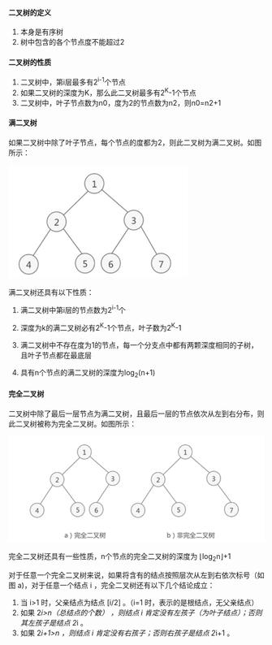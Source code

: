 #### 二叉树的定义

1. 本身是有序树
2. 树中包含的各个节点度不能超过2

#### 二叉树的性质

1. 二叉树中，第i层最多有2<sup>i-1</sup>个节点
2.  如果二叉树的深度为K，那么此二叉树最多有2<sup>K</sup>-1个节点
3. 二叉树中，叶子节点数为n0，度为2的节点数为n2，则n0=n2+1

#### 满二叉树

如果二叉树中除了叶子节点，每个节点的度都为2，则此二叉树为满二叉树。如图所示：

<img src="pic\Full binary tree.png" style="zoom: 67%;" />

满二叉树还具有以下性质：

1. 满二叉树中第i层的节点数为2<sup>i-1</sup>个

2. 深度为k的满二叉树必有2<sup>K</sup>-1个节点，叶子数为2<sup>K</sup>-1

3. 满二叉树中不存在度为1的节点，每一个分支点中都有两颗深度相同的子树，且叶子节点都在最底层

4. 具有n个节点的满二叉树的深度为log<sub>2</sub>(n+1)


#### 完全二叉树

二叉树中除了最后一层节点为满二叉树，且最后一层的节点依次从左到右分布，则此二叉树被称为完全二叉树。如图所示：

<img src="pic\Complete binary tree.png" style="zoom:67%;" />

完全二叉树还具有一些性质，n个节点的完全二叉树的深度为 ⌊log<sub>2</sub>n⌋+1

对于任意一个完全二叉树来说，如果将含有的结点按照层次从左到右依次标号（如图 a)，对于任意一个结点 i ，完全二叉树还有以下几个结论成立：

1. 当 i>1 时，父亲结点为结点 [i/2] 。（i=1 时，表示的是根结点，无父亲结点）
2. 如果 2*i>n（总结点的个数） ，则结点 i 肯定没有左孩子（为叶子结点）；否则其左孩子是结点 2*i 。
3. 如果 2*i+1>n ，则结点 i 肯定没有右孩子；否则右孩子是结点 2*i+1 。